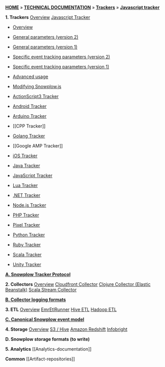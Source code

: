 [**HOME**](Home) » [**TECHNICAL DOCUMENTATION**](Snowplow-technical-documentation) » [**Trackers**](trackers) » [**Javascript tracker**](javascript-tracker)

**1. Trackers**
[Overview](trackers)
[Javascript Tracker](javascript-tracker)

* [Overview](javascript-tracker)
* [General parameters (version 2)](1-General-parameters-for-the-Javascript-tracker)
* [General parameters (version 1)](1-General-parameters-for-the-Javascript-tracker-v1)
* [Specific event tracking parameters (version 2)](2-Specific-event-tracking-with-the-Javascript-tracker)
* [Specific event tracking parameters (version 1)](2-Specific-event-tracking-with-the-Javascript-tracker-v1)
* [Advanced usage](3-Advanced-usage-of-the-JavaScript-Tracker)
* [Modifying Snowplow.js](Modifying-snowplow-js)

* [ActionScript3 Tracker](ActionScript3-Tracker)  
* [Android Tracker](Android-Tracker)  
* [Arduino Tracker](Arduino-Tracker) 
* [[CPP Tracker]] 
* [Golang Tracker](Golang-tracker)  
* [[Google AMP Tracker]]  
* [iOS Tracker](iOS-Tracker)  
* [Java Tracker](Java-Tracker)   
* [JavaScript Tracker](javascript-tracker)  
* [Lua Tracker](Lua-Tracker)  
* [.NET Tracker](.NET-Tracker)  
* [Node.js Tracker](Node.js-Tracker)  
* [PHP Tracker](PHP-Tracker)  
* [Pixel Tracker](pixel-tracker)  
* [Python Tracker](Python-Tracker)  
* [Ruby Tracker](Ruby-Tracker)  
* [Scala Tracker](Scala-Tracker)  
* [Unity Tracker](Unity-Tracker) 

**[A. Snowplow Tracker Protocol](snowplow-tracker-protocol)**

**2. Collectors**
[Overview](collectors)
[Cloudfront Collector](cloudfront-cloudfront)
[Clojure Collector (Elastic Beanstalk)](Clojure-collector)
[Scala Stream Collector](Scala-Stream-Collector)

**[B. Collector logging formats](Collector-logging-formats)**

**3. ETL**
[Overview](etl)
[EmrEtlRunner](EmrEtlRunner)
[Hive ETL](hive-etl)
[Hadoop ETL](scaldingetl)

**[C. Canonical Snowplow event model](canonical-event-model)**

**4. Storage**
[Overview](Storage-documentation)
[S3 / Hive](s3-apache-hive-storage)
[Amazon Redshift](amazon-redshift-storage)
[Infobright](infobright-storage)

**D. Snowplow storage formats (to write)**

**5. Analytics**
[[Analytics-documentation]]

**Common**
[[Artifact-repositories]]
